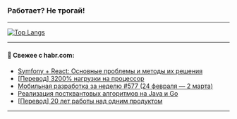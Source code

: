 ### Работает? Не трогай!

---
<!--
#### 🛠️ Technical stack:

![Java](https://img.shields.io/badge/Java-informational?logo=Oracle&style=flat&logoColor=white&color=FF4500)
![Kotlin](https://img.shields.io/badge/Kotlin-informational?logo=Kotlin&style=flat&logoColor=white&color=774D97)
![TS](https://img.shields.io/badge/TypeScript-informational?logo=typeScript&style=flat&logoColor=black&color=017acc)
![Python](https://img.shields.io/badge/Python-informational?logo=Python&style=flat&logoColor=black&color=ffdd54) <br>
![Spring](https://img.shields.io/badge/Spring-informational?logo=Spring&style=flat&logoColor=white&color=6DB33F) 
![SpringBoot](https://img.shields.io/badge/SpringBoot-informational?logo=SpringBoot&style=flat&logoColor=white&color=6DB33F)
![Nest](https://img.shields.io/badge/NestJS-informational?logo=NestJS&style=flat&logoColor=white&color=E0234E) 
![NodeJS](https://img.shields.io/badge/NodeJS-informational?logo=node.js&style=flat&logoColor=white&color=70A760)<br>
![PostgreSQL](https://img.shields.io/badge/PostgreSQL-informational?logo=PostgreSQL&style=flat&logoColor=white&color=DAA520)
![MongoDB](https://img.shields.io/badge/MongoDB-informational?logo=MongoDB&style=flat&logoColor=white&color=870000)
![Apache](https://img.shields.io/badge/Apache-informational?logo=apache&style=flat&logoColor=white&color=f74e28)

___ 
-->

<!--- #### 🛠️ : --->

[![Top Langs](https://github-readme-stats-82jvfl3w3-advtsettinggmailcoms-projects.vercel.app/api/top-langs/?username=zloylis&langs_count=10&hide_title=true&title_color=e6edf3&size_weight=0.5&count_weight=0.5&layout=compact&hide_progress=true&hide_border=true&theme=dracula)](https://github.com/zloylis)

<!---


####  :octocat:&nbsp;&nbsp; Статистика:

![GitHub stats](https://github-readme-stats-u2qms2cxw-advtsettinggmailcoms-projects.vercel.app/api?username=zloylis&show_icons=true&hide_border=true&theme=dracula&title_color=e6edf3&include_all_commits=true&count_private=true&hide_rank=false&hide_title=true&rank_icon=github)
-->
---

#### 💬 Свежее с habr.com:

<!-- BLOG-POST-LIST:START -->
- [Symfony + React: Основные проблемы и методы их решения](https://habr.com/ru/articles/887200/?utm_source=habrahabr&utm_medium=rss&utm_campaign=887200)
- [[Перевод] 3200% нагрузки на процессор](https://habr.com/ru/articles/887040/?utm_source=habrahabr&utm_medium=rss&utm_campaign=887040)
- [Мобильная разработка за неделю #577 &lpar;24 февраля — 2 марта&rpar;](https://habr.com/ru/articles/887184/?utm_source=habrahabr&utm_medium=rss&utm_campaign=887184)
- [Реализация постквантовых алгоритмов на Java и Go](https://habr.com/ru/companies/globalsign/articles/887178/?utm_source=habrahabr&utm_medium=rss&utm_campaign=887178)
- [[Перевод] 20 лет работы над одним продуктом](https://habr.com/ru/companies/ruvds/articles/886284/?utm_source=habrahabr&utm_medium=rss&utm_campaign=886284)
<!-- BLOG-POST-LIST:END -->

---

